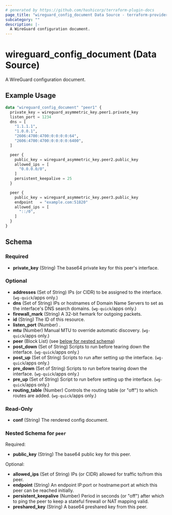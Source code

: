 ```yaml
---
# generated by https://github.com/hashicorp/terraform-plugin-docs
page_title: "wireguard_config_document Data Source - terraform-provider-wireguard"
subcategory: ""
description: |-
  A WireGuard configuration document.
---
```


# wireguard_config_document (Data Source)

A WireGuard configuration document.

## Example Usage

```terraform
data "wireguard_config_document" "peer1" {
  private_key = wireguard_asymmetric_key.peer1.private_key
  listen_port = 1234
  dns = [
    "1.1.1.1",
    "1.0.0.1",
    "2606:4700:4700:0:0:0:0:64",
    "2606:4700:4700:0:0:0:0:6400",
  ]

  peer {
    public_key = wireguard_asymmetric_key.peer2.public_key
    allowed_ips = [
      "0.0.0.0/0",
    ]
    persistent_keepalive = 25
  }

  peer {
    public_key = wireguard_asymmetric_key.peer3.public_key
    endpoint   = "example.com:51820"
    allowed_ips = [
      "::/0",
    ]
  }
}
```

<!-- schema generated by tfplugindocs -->
## Schema

### Required

- **private_key** (String) The base64 private key for this peer's interface.

### Optional

- **addresses** (Set of String) IPs (or CIDR) to be assigned to the interface. (`wg-quick`/apps only.)
- **dns** (Set of String) IPs or hostnames of Domain Name Servers to set as the interface's DNS search domains. (`wg-quick`/apps only.)
- **firewall_mark** (String) A 32-bit fwmark for outgoing packets.
- **id** (String) The ID of this resource.
- **listen_port** (Number) .
- **mtu** (Number) Manual MTU to override automatic discovery. (`wg-quick`/apps only.)
- **peer** (Block List) (see [below for nested schema](#nestedblock--peer))
- **post_down** (Set of String) Scripts to run before tearing down the interface. (`wg-quick`/apps only.)
- **post_up** (Set of String) Scripts to run after setting up the interface. (`wg-quick`/apps only.)
- **pre_down** (Set of String) Scripts to run before tearing down the interface. (`wg-quick`/apps only.)
- **pre_up** (Set of String) Script to run before setting up the interface. (`wg-quick`/apps only.)
- **routing_table** (Number) Controls the routing table (or "off") to which routes are added. (`wg-quick`/apps only.)

### Read-Only

- **conf** (String) The rendered config document.

<a id="nestedblock--peer"></a>
### Nested Schema for `peer`

Required:

- **public_key** (String) The base64 public key for this peer.

Optional:

- **allowed_ips** (Set of String) IPs (or CIDR) allowed for traffic to/from this peer.
- **endpoint** (String) An endpoint IP:port or hostname:port at which this peer can be reached initially.
- **persistent_keepalive** (Number) Period in seconds (or "off") after which to ping the peer to keep a stateful firewall or NAT mapping valid.
- **preshared_key** (String) A base64 preshared key from this peer.



